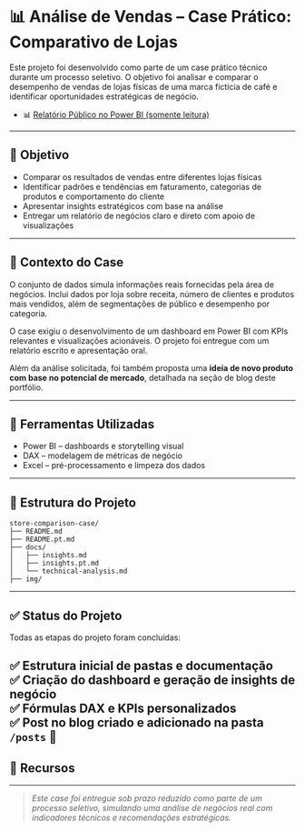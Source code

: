 # 📊 Análise de Vendas – Case Prático: Comparativo de Lojas

Este projeto foi desenvolvido como parte de um case prático técnico durante um processo seletivo. O objetivo foi analisar e comparar o desempenho de vendas de lojas físicas de uma marca fictícia de café e identificar oportunidades estratégicas de negócio.

- 📊 [Relatório Público no Power BI (somente leitura)](https://app.powerbi.com/view?r=eyJrIjoiMjQ0YzUyMDYtZTE2My00ZmQ4LTg0MWYtZjcwNTc0NTViYThmIiwidCI6IjkwNzZiMjlhLWNmZGMtNGMyNC1iNjJmLTBiMTBiOWViMDhmYiIsImMiOjl9)
---

## 🎯 Objetivo

- Comparar os resultados de vendas entre diferentes lojas físicas
- Identificar padrões e tendências em faturamento, categorias de produtos e comportamento do cliente
- Apresentar insights estratégicos com base na análise
- Entregar um relatório de negócios claro e direto com apoio de visualizações

---

## 🧩 Contexto do Case

O conjunto de dados simula informações reais fornecidas pela área de negócios. Inclui dados por loja sobre receita, número de clientes e produtos mais vendidos, além de segmentações de público e desempenho por categoria.

O case exigiu o desenvolvimento de um dashboard em Power BI com KPIs relevantes e visualizações acionáveis. O projeto foi entregue com um relatório escrito e apresentação oral.

Além da análise solicitada, foi também proposta uma **ideia de novo produto com base no potencial de mercado**, detalhada na seção de blog deste portfólio.

---

## 🧰 Ferramentas Utilizadas

- Power BI – dashboards e storytelling visual
- DAX – modelagem de métricas de negócio
- Excel – pré-processamento e limpeza dos dados

---

## 📂 Estrutura do Projeto

```
store-comparison-case/
├── README.md
├── README.pt.md
├── docs/
│   ├── insights.md
│   ├── insights.pt.md
│   └── technical-analysis.md
├── img/
```

---

## ✅ Status do Projeto

Todas as etapas do projeto foram concluídas:

✅ Estrutura inicial de pastas e documentação  
✅ Criação do dashboard e geração de insights de negócio  
✅ Fórmulas DAX e KPIs personalizados  
✅ Post no blog criado e adicionado na pasta `/posts` 🎉
---

## 🔗 Recursos


---

> *Este case foi entregue sob prazo reduzido como parte de um processo seletivo, simulando uma análise de negócios real com indicadores técnicos e recomendações estratégicas.*
